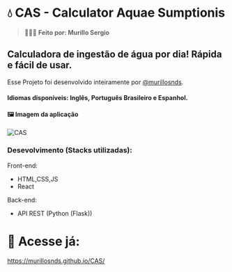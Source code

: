 # 💧 CAS - Calculator Aquae Sumptionis 

> 👨🏻‍💻 **Feito por: Murillo Sergio**

## Calculadora de ingestão de água por dia! Rápida e fácil de usar.

<p>Esse Projeto foi desenvolvido inteiramente por <a href="https://github.com/murillosnds" target="_blank" rel="noopener noreferrer">@murillosnds</a>.

#### Idiomas disponíveis: Inglês, Português Brasileiro e Espanhol. 

#### 🖼️ Imagem da aplicação
![CAS]()

### Desevolvimento (Stacks utilizadas):

  Front-end:
  - HTML,CSS,JS
  - React
    
  Back-end:
  - API REST (Python (Flask))

# 🚀 Acesse já:
https://murillosnds.github.io/CAS/

